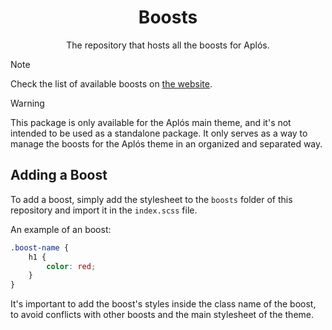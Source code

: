 <div align="center">
  <h1>Boosts</h1>
  <p>The repository that hosts all the boosts for Aplós.</p>
</div>

> [!NOTE]
> Check the list of available boosts on [the website](https://aplos.dev/boosts/).

> [!WARNING]
> This package is only available for the Aplós main theme, and it's not intended to be used as a standalone package. It only serves as a way to manage the boosts for the Aplós theme in an organized and separated way.

## Adding a Boost

To add a boost, simply add the stylesheet to the `boosts` folder of this repository and import it in the `index.scss` file.

An example of an boost:

```scss
.boost-name {
    h1 {
        color: red;
    }
}
```

It's important to add the boost's styles inside the class name of the boost, to avoid conflicts with other boosts and the main stylesheet of the theme.
